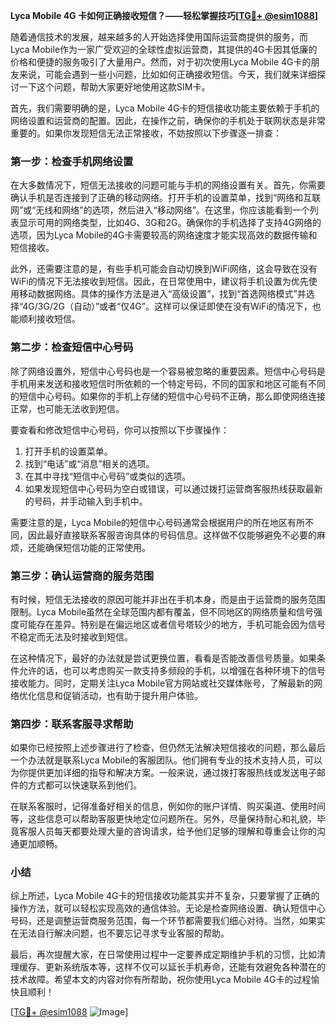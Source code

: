 **Lyca Mobile 4G 卡如何正确接收短信？——轻松掌握技巧[[TG💪+ @esim1088](https://t.me/s/esim1088)]**

随着通信技术的发展，越来越多的人开始选择使用国际运营商提供的服务，而Lyca Mobile作为一家广受欢迎的全球性虚拟运营商，其提供的4G卡因其低廉的价格和便捷的服务吸引了大量用户。然而，对于初次使用Lyca Mobile 4G卡的朋友来说，可能会遇到一些小问题，比如如何正确接收短信。今天，我们就来详细探讨一下这个问题，帮助大家更好地使用这款SIM卡。

首先，我们需要明确的是，Lyca Mobile 4G卡的短信接收功能主要依赖于手机的网络设置和运营商的配置。因此，在操作之前，确保你的手机处于联网状态是非常重要的。如果你发现短信无法正常接收，不妨按照以下步骤逐一排查：

### 第一步：检查手机网络设置

在大多数情况下，短信无法接收的问题可能与手机的网络设置有关。首先，你需要确认手机是否连接到了正确的移动网络。打开手机的设置菜单，找到“网络和互联网”或“无线和网络”的选项，然后进入“移动网络”。在这里，你应该能看到一个列表显示可用的网络类型，比如4G、3G和2G。确保你的手机选择了支持4G网络的选项，因为Lyca Mobile的4G卡需要较高的网络速度才能实现高效的数据传输和短信接收。

此外，还需要注意的是，有些手机可能会自动切换到WiFi网络，这会导致在没有WiFi的情况下无法接收到短信。因此，在日常使用中，建议将手机设置为优先使用移动数据网络。具体的操作方法是进入“高级设置”，找到“首选网络模式”并选择“4G/3G/2G（自动）”或者“仅4G”。这样可以保证即使在没有WiFi的情况下，也能顺利接收短信。

### 第二步：检查短信中心号码

除了网络设置外，短信中心号码也是一个容易被忽略的重要因素。短信中心号码是手机用来发送和接收短信时所依赖的一个特定号码，不同的国家和地区可能有不同的短信中心号码。如果你的手机上存储的短信中心号码不正确，那么即使网络连接正常，也可能无法收到短信。

要查看和修改短信中心号码，你可以按照以下步骤操作：
1. 打开手机的设置菜单。
2. 找到“电话”或“消息”相关的选项。
3. 在其中寻找“短信中心号码”或类似的选项。
4. 如果发现短信中心号码为空白或错误，可以通过拨打运营商客服热线获取最新的号码，并手动输入到手机中。

需要注意的是，Lyca Mobile的短信中心号码通常会根据用户的所在地区有所不同，因此最好直接联系客服咨询具体的号码信息。这样做不仅能够避免不必要的麻烦，还能确保短信功能的正常使用。

### 第三步：确认运营商的服务范围

有时候，短信无法接收的原因可能并非出在手机本身，而是由于运营商的服务范围限制。Lyca Mobile虽然在全球范围内都有覆盖，但不同地区的网络质量和信号强度可能存在差异。特别是在偏远地区或者信号塔较少的地方，手机可能会因为信号不稳定而无法及时接收到短信。

在这种情况下，最好的办法就是尝试更换位置，看看是否能改善信号质量。如果条件允许的话，也可以考虑购买一款支持多频段的手机，以增强在各种环境下的信号接收能力。同时，定期关注Lyca Mobile官方网站或社交媒体账号，了解最新的网络优化信息和促销活动，也有助于提升用户体验。

### 第四步：联系客服寻求帮助

如果你已经按照上述步骤进行了检查，但仍然无法解决短信接收的问题，那么最后一个办法就是联系Lyca Mobile的客服团队。他们拥有专业的技术支持人员，可以为你提供更加详细的指导和解决方案。一般来说，通过拨打客服热线或发送电子邮件的方式都可以快速联系到他们。

在联系客服时，记得准备好相关的信息，例如你的账户详情、购买渠道、使用时间等，这些信息可以帮助客服更快地定位问题所在。另外，尽量保持耐心和礼貌，毕竟客服人员每天都要处理大量的咨询请求，给予他们足够的理解和尊重会让你的沟通更加顺畅。

### 小结

综上所述，Lyca Mobile 4G卡的短信接收功能其实并不复杂，只要掌握了正确的操作方法，就可以轻松实现高效的通信体验。无论是检查网络设置、确认短信中心号码，还是调整运营商服务范围，每一个环节都需要我们细心对待。当然，如果实在无法自行解决问题，也不要忘记寻求专业客服的帮助。

最后，再次提醒大家，在日常使用过程中一定要养成定期维护手机的习惯，比如清理缓存、更新系统版本等，这样不仅可以延长手机寿命，还能有效避免各种潜在的技术故障。希望本文的内容对你有所帮助，祝你使用Lyca Mobile 4G卡的过程愉快且顺利！

[[TG💪+ @esim1088](https://t.me/s/esim1088) ![Image](https://i.postimg.cc/4NQfJmqS/Snipaste-2025-05-13-00-14-12.png)]
